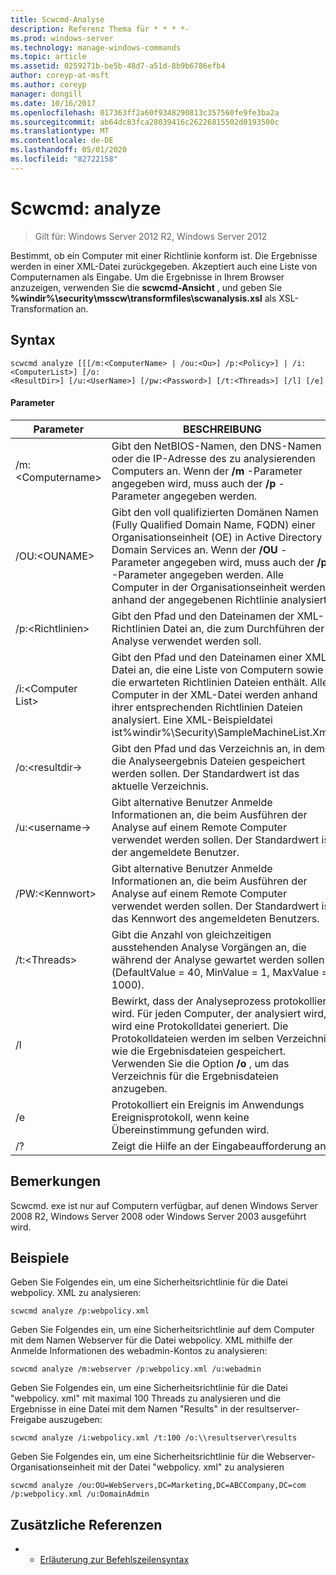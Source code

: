 ```yaml
---
title: Scwcmd-Analyse
description: Referenz Thema für * * * *-
ms.prod: windows-server
ms.technology: manage-windows-commands
ms.topic: article
ms.assetid: 0259271b-be5b-48d7-a51d-8b9b6786efb4
author: coreyp-at-msft
ms.author: coreyp
manager: dongill
ms.date: 10/16/2017
ms.openlocfilehash: 017363ff2a60f9348290813c357560fe9fe3ba2a
ms.sourcegitcommit: ab64dc83fca28039416c26226815502d0193500c
ms.translationtype: MT
ms.contentlocale: de-DE
ms.lasthandoff: 05/01/2020
ms.locfileid: "82722158"
---
```

# <a name="scwcmd-analyze"></a>Scwcmd: analyze

> Gilt für: Windows Server 2012 R2, Windows Server 2012

Bestimmt, ob ein Computer mit einer Richtlinie konform ist. Die Ergebnisse werden in einer XML-Datei zurückgegeben. Akzeptiert auch eine Liste von Computernamen als Eingabe. Um die Ergebnisse in Ihrem Browser anzuzeigen, verwenden Sie die **scwcmd-Ansicht** , und geben Sie **%windir%\security\msscw\transformfiles\scwanalysis.xsl** als XSL-Transformation an.

## <a name="syntax"></a>Syntax

```
scwcmd analyze [[[/m:<ComputerName> | /ou:<Ou>] /p:<Policy>] | /i:<ComputerList>] [/o:
<ResultDir>] [/u:<UserName>] [/pw:<Password>] [/t:<Threads>] [/l] [/e]
```

#### <a name="parameters"></a>Parameter

|Parameter|BESCHREIBUNG|
|---------|-----------|
|/m:\<Computername>|Gibt den NetBIOS-Namen, den DNS-Namen oder die IP-Adresse des zu analysierenden Computers an. Wenn der **/m** -Parameter angegeben wird, muss auch der **/p** -Parameter angegeben werden.|
|/OU:\<OUNAME>|Gibt den voll qualifizierten Domänen Namen (Fully Qualified Domain Name, FQDN) einer Organisationseinheit (OE) in Active Directory Domain Services an. Wenn der **/OU** -Parameter angegeben wird, muss auch der **/p** -Parameter angegeben werden. Alle Computer in der Organisationseinheit werden anhand der angegebenen Richtlinie analysiert.|
|/p:\<Richtlinien>|Gibt den Pfad und den Dateinamen der XML-Richtlinien Datei an, die zum Durchführen der Analyse verwendet werden soll.|
|/i:\<Computer List>|Gibt den Pfad und den Dateinamen einer XML-Datei an, die eine Liste von Computern sowie die erwarteten Richtlinien Dateien enthält. Alle Computer in der XML-Datei werden anhand ihrer entsprechenden Richtlinien Dateien analysiert. Eine XML-Beispieldatei ist%windir%\Security\SampleMachineList.Xml.|
|/o:\<resultdir->|Gibt den Pfad und das Verzeichnis an, in dem die Analyseergebnis Dateien gespeichert werden sollen. Der Standardwert ist das aktuelle Verzeichnis.|
|/u:\<username->|Gibt alternative Benutzer Anmelde Informationen an, die beim Ausführen der Analyse auf einem Remote Computer verwendet werden sollen. Der Standardwert ist der angemeldete Benutzer.|
|/PW:\<Kennwort>|Gibt alternative Benutzer Anmelde Informationen an, die beim Ausführen der Analyse auf einem Remote Computer verwendet werden sollen. Der Standardwert ist das Kennwort des angemeldeten Benutzers.|
|/t:\<Threads>|Gibt die Anzahl von gleichzeitigen ausstehenden Analyse Vorgängen an, die während der Analyse gewartet werden sollen (DefaultValue = 40, MinValue = 1, MaxValue = 1000).|
|/l|Bewirkt, dass der Analyseprozess protokolliert wird. Für jeden Computer, der analysiert wird, wird eine Protokolldatei generiert. Die Protokolldateien werden im selben Verzeichnis wie die Ergebnisdateien gespeichert. Verwenden Sie die Option **/o** , um das Verzeichnis für die Ergebnisdateien anzugeben.|
|/e|Protokolliert ein Ereignis im Anwendungs Ereignisprotokoll, wenn keine Übereinstimmung gefunden wird.|
|/?|Zeigt die Hilfe an der Eingabeaufforderung an.|

## <a name="remarks"></a>Bemerkungen

Scwcmd. exe ist nur auf Computern verfügbar, auf denen Windows Server 2008 R2, Windows Server 2008 oder Windows Server 2003 ausgeführt wird.

## <a name="examples"></a>Beispiele

Geben Sie Folgendes ein, um eine Sicherheitsrichtlinie für die Datei webpolicy. XML zu analysieren:
```
scwcmd analyze /p:webpolicy.xml

```
Geben Sie Folgendes ein, um eine Sicherheitsrichtlinie auf dem Computer mit dem Namen Webserver für die Datei webpolicy. XML mithilfe der Anmelde Informationen des webadmin-Kontos zu analysieren:
```
scwcmd analyze /m:webserver /p:webpolicy.xml /u:webadmin

```
Geben Sie Folgendes ein, um eine Sicherheitsrichtlinie für die Datei "webpolicy. xml" mit maximal 100 Threads zu analysieren und die Ergebnisse in eine Datei mit dem Namen "Results" in der resultserver-Freigabe auszugeben:
```
scwcmd analyze /i:webpolicy.xml /t:100 /o:\\resultserver\results

```
Geben Sie Folgendes ein, um eine Sicherheitsrichtlinie für die Webserver-Organisationseinheit mit der Datei "webpolicy. xml" zu analysieren
```
scwcmd analyze /ou:OU=WebServers,DC=Marketing,DC=ABCCompany,DC=com /p:webpolicy.xml /u:DomainAdmin
```

## <a name="additional-references"></a>Zusätzliche Referenzen

-   - [Erläuterung zur Befehlszeilensyntax](command-line-syntax-key.md)